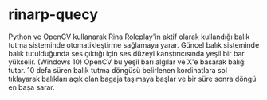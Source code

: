 # rinarp-quecy
Python ve OpenCV kullanarak Rina Roleplay'in aktif olarak kullandığı balık tutma sisteminde otomatikleştirme sağlamaya yarar. Güncel balık sisteminde balık tutulduğunda ses çıktığı için ses düzeyi karıştırıcısında yeşil bir bar yükselir. (Windows 10) OpenCV bu yeşil barı algılar ve X'e basarak balığı tutar. 10 defa süren balık tutma döngüsü belirlenen kordinatlara sol tıklayarak balıkları açık olan bagaja taşımaya başlar ve bir süre sonra döngü en başa sarar.
